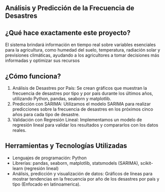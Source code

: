 ## Análisis y Predicción de la Frecuencia de Desastres

## ¿Qué hace exactamente este proyecto?
El sistema brindará información en tiempo real sobre variables esenciales para la agricultura, como humedad del suelo, temperatura,
radiación solar y previsiones climáticas, ayudando a los agricultores a tomar decisiones más informadas y optimizar sus recursos

## ¿Cómo funciona?
1. Análisis de Desastres por País: Se crean gráficos que muestran la frecuencia de desastres por tipo y por país durante los últimos años, utilizando Python, pandas, seaborn y matplotlib.
2. Predicción con SARIMA: Utilizamos el modelo SARIMA para realizar predicciones sobre la frecuencia de desastres en los próximos cinco años para cada tipo de desastre.
3. Validación con Regresión Lineal: Implementamos un modelo de regresión lineal para validar los resultados y compararlos con los datos reales.
## Herramientas y Tecnologías Utilizadas
- Lenguajes de programación: Python
- Librerías: pandas, seaborn, matplotlib, statsmodels (SARIMA), scikit-learn (regresión lineal)
- Análisis, predicción y visualización de datos: Gráficos de líneas para mostrar tendencias en la frecuencia por año de los desastres por país y tipo (Enfocado en latinoamerica).

